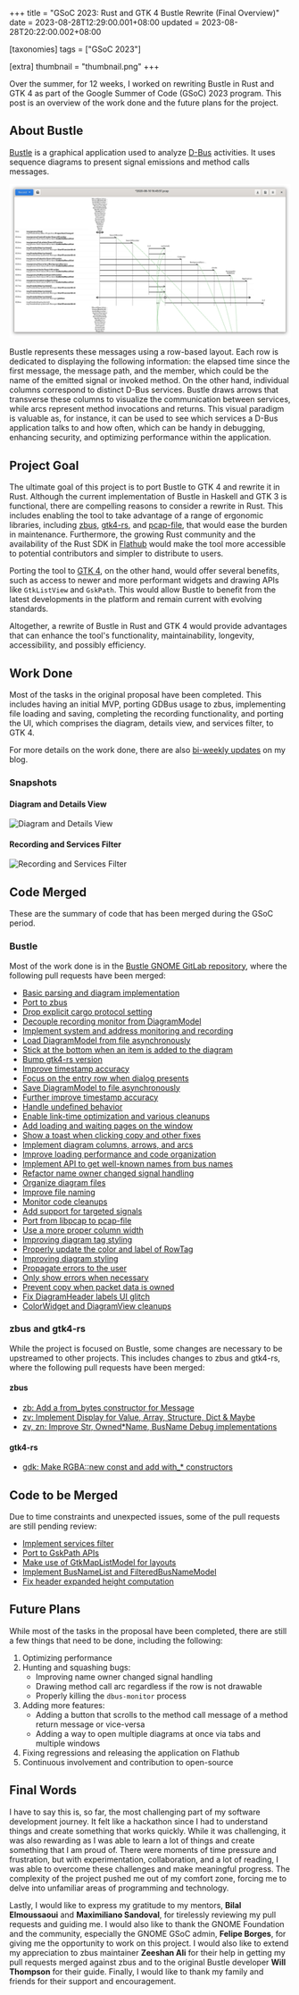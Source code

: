 +++
title = "GSoC 2023: Rust and GTK 4 Bustle Rewrite (Final Overview)"
date = 2023-08-28T12:29:00.001+08:00
updated = 2023-08-28T20:22:00.002+08:00

[taxonomies]
tags = ["GSoC 2023"]

[extra]
thumbnail = "thumbnail.png"
+++

Over the summer, for 12 weeks, I worked on rewriting Bustle in Rust and GTK 4 as part of the Google Summer of Code (GSoC) 2023 program. This post is an overview of the work done and the future plans for the project.<!-- more -->

## About Bustle

[Bustle](https://gitlab.freedesktop.org/bustle/bustle) is a graphical application used to analyze [D-Bus](https://www.freedesktop.org/wiki/Software/dbus/) activities. It uses sequence diagrams to present signal emissions and method calls messages.

![Old Bustle](old-bustle.png)

Bustle represents these messages using a row-based layout. Each row is dedicated to displaying the following information: the elapsed time since the first message, the message path, and the member, which could be the name of the emitted signal or invoked method. On the other hand, individual columns correspond to distinct D-Bus services. Bustle draws arrows that transverse these columns to visualize the communication between services, while arcs represent method invocations and returns. This visual paradigm is valuable as, for instance, it can be used to see which services a D-Bus application talks to and how often, which can be handy in debugging, enhancing security, and optimizing performance within the application.

## Project Goal

The ultimate goal of this project is to port Bustle to GTK 4 and rewrite it in Rust. Although the current implementation of Bustle in Haskell and GTK 3 is functional, there are compelling reasons to consider a rewrite in Rust. This includes enabling the tool to take advantage of a range of ergonomic libraries, including [zbus](https://github.com/dbus2/zbus), [gtk4-rs](https://github.com/gtk-rs/gtk4-rs), and [pcap-file](https://github.com/courvoif/pcap-file), that would ease the burden in maintenance. Furthermore, the growing Rust community and the availability of the Rust SDK in [Flathub](https://flathub.org/) would make the tool more accessible to potential contributors and simpler to distribute to users.

Porting the tool to [GTK 4](https://www.gtk.org/), on the other hand, would offer several benefits, such as access to newer and more performant widgets and drawing APIs like `GtkListView` and `GskPath`. This would allow Bustle to benefit from the latest developments in the platform and remain current with evolving standards.

Altogether, a rewrite of Bustle in Rust and GTK 4 would provide advantages that can enhance the tool's functionality, maintainability, longevity, accessibility, and possibly efficiency.

## Work Done

Most of the tasks in the original proposal have been completed. This includes having an initial MVP, porting GDBus usage to zbus, implementing file loading and saving, completing the recording functionality, and porting the UI, which comprises the diagram, details view, and services filter, to GTK 4.

For more details on the work done, there are also [bi-weekly updates](https://seadve.github.io/tags/gsoc-2023/) on my blog.

### Snapshots

#### Diagram and Details View

![Diagram and Details View](diagram-and-details-view.gif)

#### Recording and Services Filter

![Recording and Services Filter](recording-and-services-filter.gif)

## Code Merged

These are the summary of code that has been merged during the GSoC period.

### Bustle

Most of the work done is in the [Bustle GNOME GitLab repository](https://gitlab.gnome.org/msandova/bustle), where the following pull requests have been merged:

* [Basic parsing and diagram implementation](https://gitlab.gnome.org/msandova/bustle/-/merge_requests/1)
* [Port to zbus](https://gitlab.gnome.org/msandova/bustle/-/merge_requests/2)
* [Drop explicit cargo protocol setting](https://gitlab.gnome.org/msandova/bustle/-/merge_requests/3)
* [Decouple recording monitor from DiagramModel](https://gitlab.gnome.org/msandova/bustle/-/merge_requests/10)
* [Implement system and address monitoring and recording](https://gitlab.gnome.org/msandova/bustle/-/merge_requests/12)
* [Load DiagramModel from file asynchronously](https://gitlab.gnome.org/msandova/bustle/-/merge_requests/13)
* [Stick at the bottom when an item is added to the diagram](https://gitlab.gnome.org/msandova/bustle/-/merge_requests/14)
* [Bump gtk4-rs version](https://gitlab.gnome.org/msandova/bustle/-/merge_requests/15)
* [Improve timestamp accuracy](https://gitlab.gnome.org/msandova/bustle/-/merge_requests/18)
* [Focus on the entry row when dialog presents](https://gitlab.gnome.org/msandova/bustle/-/merge_requests/19)
* [Save DiagramModel to file asynchronously](https://gitlab.gnome.org/msandova/bustle/-/merge_requests/21)
* [Further improve timestamp accuracy](https://gitlab.gnome.org/msandova/bustle/-/merge_requests/22)
* [Handle undefined behavior](https://gitlab.gnome.org/msandova/bustle/-/merge_requests/23)
* [Enable link-time optimization and various cleanups](https://gitlab.gnome.org/msandova/bustle/-/merge_requests/26)
* [Add loading and waiting pages on the window](https://gitlab.gnome.org/msandova/bustle/-/merge_requests/30)
* [Show a toast when clicking copy and other fixes](https://gitlab.gnome.org/msandova/bustle/-/merge_requests/33)
* [Implement diagram columns, arrows, and arcs](https://gitlab.gnome.org/msandova/bustle/-/merge_requests/34)
* [Improve loading performance and code organization](https://gitlab.gnome.org/msandova/bustle/-/merge_requests/35)
* [Implement API to get well-known names from bus names](https://gitlab.gnome.org/msandova/bustle/-/merge_requests/36)
* [Refactor name owner changed signal handling](https://gitlab.gnome.org/msandova/bustle/-/merge_requests/37)
* [Organize diagram files](https://gitlab.gnome.org/msandova/bustle/-/merge_requests/39)
* [Improve file naming](https://gitlab.gnome.org/msandova/bustle/-/merge_requests/40)
* [Monitor code cleanups](https://gitlab.gnome.org/msandova/bustle/-/merge_requests/41)
* [Add support for targeted signals](https://gitlab.gnome.org/msandova/bustle/-/merge_requests/42)
* [Port from libpcap to pcap-file](https://gitlab.gnome.org/msandova/bustle/-/merge_requests/43)
* [Use a more proper column width](https://gitlab.gnome.org/msandova/bustle/-/merge_requests/44)
* [Improving diagram tag styling](https://gitlab.gnome.org/msandova/bustle/-/merge_requests/46)
* [Properly update the color and label of RowTag](https://gitlab.gnome.org/msandova/bustle/-/merge_requests/47)
* [Improving diagram styling](https://gitlab.gnome.org/msandova/bustle/-/merge_requests/48)
* [Propagate errors to the user](https://gitlab.gnome.org/msandova/bustle/-/merge_requests/50)
* [Only show errors when necessary](https://gitlab.gnome.org/msandova/bustle/-/merge_requests/51)
* [Prevent copy when packet data is owned](https://gitlab.gnome.org/msandova/bustle/-/merge_requests/52)
* [Fix DiagramHeader labels UI glitch](https://gitlab.gnome.org/msandova/bustle/-/merge_requests/54)
* [ColorWidget and DiagramView cleanups](https://gitlab.gnome.org/msandova/bustle/-/merge_requests/55)

### zbus and gtk4-rs

While the project is focused on Bustle, some changes are necessary to be upstreamed to other projects. This includes changes to zbus and gtk4-rs, where the following pull requests have been merged:

#### zbus

* [zb: Add a from_bytes constructor for Message](https://github.com/dbus2/zbus/pull/370)
* [zv: Implement Display for Value, Array, Structure, Dict & Maybe](https://github.com/dbus2/zbus/pull/379)
* [zv, zn: Improve Str, Owned*Name, BusName Debug implementations](https://github.com/dbus2/zbus/pull/450)

#### gtk4-rs

* [gdk: Make RGBA::new const and add with_* constructors](https://github.com/gtk-rs/gtk4-rs/pull/1468)

## Code to be Merged

Due to time constraints and unexpected issues, some of the pull requests are still pending review:

* [Implement services filter](https://gitlab.gnome.org/msandova/bustle/-/merge_requests/49)
* [Port to GskPath APIs](https://gitlab.gnome.org/msandova/bustle/-/merge_requests/53)
* [Make use of GtkMapListModel for layouts](https://gitlab.gnome.org/msandova/bustle/-/merge_requests/56)
* [Implement BusNameList and FilteredBusNameModel](https://gitlab.gnome.org/msandova/bustle/-/merge_requests/57)
* [Fix header expanded height computation](https://gitlab.gnome.org/msandova/bustle/-/merge_requests/58)

## Future Plans

While most of the tasks in the proposal have been completed, there are still a few things that need to be done, including the following:

1. Optimizing performance
2. Hunting and squashing bugs:
   * Improving name owner changed signal handling
   * Drawing method call arc regardless if the row is not drawable
   * Properly killing the `dbus-monitor` process
3. Adding more features:
   * Adding a button that scrolls to the method call message of a method return message or vice-versa
   * Adding a way to open multiple diagrams at once via tabs and multiple windows
4. Fixing regressions and releasing the application on Flathub
5. Continuous involvement and contribution to open-source

## Final Words

I have to say this is, so far, the most challenging part of my software development journey. It felt like a hackathon since I had to understand things and create something that works quickly. While it was challenging, it was also rewarding as I was able to learn a lot of things and create something that I am proud of. There were moments of time pressure and frustration, but with experimentation, collaboration, and a lot of reading, I was able to overcome these challenges and make meaningful progress. The complexity of the project pushed me out of my comfort zone, forcing me to delve into unfamiliar areas of programming and technology.

Lastly, I would like to express my gratitude to my mentors, **Bilal Elmoussaoui** and **Maximiliano Sandoval**, for tirelessly reviewing my pull requests and guiding me. I would also like to thank the GNOME Foundation and the community, especially the GNOME GSoC admin, **Felipe Borges**, for giving me the opportunity to work on this project. I would also like to extend my appreciation to zbus maintainer **Zeeshan Ali** for their help in getting my pull requests merged against zbus and to the original Bustle developer **Will Thompson** for their guide. Finally, I would like to thank my family and friends for their support and encouragement.
